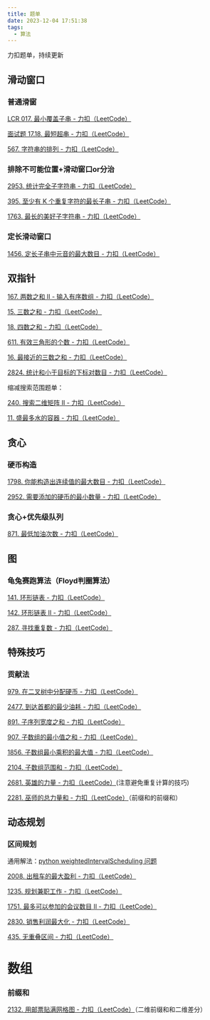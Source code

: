 ```yaml
---
title: 题单
date: 2023-12-04 17:51:38
tags:
  - 算法
---
```


力扣题单，持续更新

<!--more-->

## 滑动窗口

### 普通滑窗

[LCR 017. 最小覆盖子串 - 力扣（LeetCode）](https://leetcode.cn/problems/M1oyTv/description/)

[面试题 17.18. 最短超串 - 力扣（LeetCode）](https://leetcode.cn/problems/shortest-supersequence-lcci/description/)

[567. 字符串的排列 - 力扣（LeetCode）](https://leetcode.cn/problems/permutation-in-string/description/)



### 排除不可能位置+滑动窗口or分治

[2953. 统计完全子字符串 - 力扣（LeetCode）](https://leetcode.cn/problems/count-complete-substrings/description/)

[395. 至少有 K 个重复字符的最长子串 - 力扣（LeetCode）](https://leetcode.cn/problems/longest-substring-with-at-least-k-repeating-characters/description/)

[1763. 最长的美好子字符串 - 力扣（LeetCode）](https://leetcode.cn/problems/longest-nice-substring/description/)





### 定长滑动窗口

[1456. 定长子串中元音的最大数目 - 力扣（LeetCode）](https://leetcode.cn/problems/maximum-number-of-vowels-in-a-substring-of-given-length/description/)



## 双指针

[167. 两数之和 II - 输入有序数组 - 力扣（LeetCode）](https://leetcode.cn/problems/two-sum-ii-input-array-is-sorted/)

[15. 三数之和 - 力扣（LeetCode）](https://leetcode.cn/problems/3sum/)

[18. 四数之和 - 力扣（LeetCode）](https://leetcode.cn/problems/4sum/description/)

[611. 有效三角形的个数 - 力扣（LeetCode）](https://leetcode.cn/problems/valid-triangle-number/description/)

[16. 最接近的三数之和 - 力扣（LeetCode）](https://leetcode.cn/problems/3sum-closest/description/)

[2824. 统计和小于目标的下标对数目 - 力扣（LeetCode）](https://leetcode.cn/problems/count-pairs-whose-sum-is-less-than-target/description/)

缩减搜索范围题单：

[240. 搜索二维矩阵 II - 力扣（LeetCode）](https://leetcode.cn/problems/search-a-2d-matrix-ii/solutions/2361487/240-sou-suo-er-wei-ju-zhen-iitan-xin-qin-7mtf/)

[11. 盛最多水的容器 - 力扣（LeetCode）](https://leetcode.cn/problems/container-with-most-water/solutions/11491/container-with-most-water-shuang-zhi-zhen-fa-yi-do/)







## 贪心

### 硬币构造

[1798. 你能构造出连续值的最大数目 - 力扣（LeetCode）](https://leetcode.cn/problems/maximum-number-of-consecutive-values-you-can-make/description/)

[2952. 需要添加的硬币的最小数量 - 力扣（LeetCode）](https://leetcode.cn/problems/minimum-number-of-coins-to-be-added/description/)



### 贪心+优先级队列

[871. 最低加油次数 - 力扣（LeetCode）](https://leetcode.cn/problems/minimum-number-of-refueling-stops/description/)



## 图

### 龟兔赛跑算法（Floyd判圈算法）

[141. 环形链表 - 力扣（LeetCode）](https://leetcode.cn/problems/linked-list-cycle/)

[142. 环形链表 II - 力扣（LeetCode）](https://leetcode.cn/problems/linked-list-cycle-ii/description/)

[287. 寻找重复数 - 力扣（LeetCode）](https://leetcode.cn/problems/find-the-duplicate-number/description/)





## 特殊技巧

### 贡献法

[979. 在二叉树中分配硬币 - 力扣（LeetCode）](https://leetcode.cn/problems/distribute-coins-in-binary-tree/description/)

[2477. 到达首都的最少油耗 - 力扣（LeetCode）](https://leetcode.cn/problems/minimum-fuel-cost-to-report-to-the-capital/description)

[891. 子序列宽度之和 - 力扣（LeetCode）](https://leetcode.cn/problems/sum-of-subsequence-widths/description/)

[907. 子数组的最小值之和 - 力扣（LeetCode）](https://leetcode.cn/problems/sum-of-subarray-minimums/description/)

[1856. 子数组最小乘积的最大值 - 力扣（LeetCode）](https://leetcode.cn/problems/maximum-subarray-min-product/description/)

[2104. 子数组范围和 - 力扣（LeetCode）](https://leetcode.cn/problems/sum-of-subarray-ranges/description/)

[2681. 英雄的力量 - 力扣（LeetCode）](https://leetcode.cn/problems/power-of-heroes/description/)(注意避免重复计算的技巧)

[2281. 巫师的总力量和 - 力扣（LeetCode）](https://leetcode.cn/problems/sum-of-total-strength-of-wizards/description/)（前缀和的前缀和）



## 动态规划

### 区间规划

通用解法：[python weightedIntervalScheduling 问题](https://leetcode.cn/problems/maximize-the-profit-as-the-salesman/solutions/2398862/python-weightedintervalscheduling-wen-ti-t253/)

[2008. 出租车的最大盈利 - 力扣（LeetCode）](https://leetcode.cn/problems/maximum-earnings-from-taxi/description/?envType=daily-question&envId=2023-12-08)

[1235. 规划兼职工作 - 力扣（LeetCode）](https://leetcode.cn/problems/maximum-profit-in-job-scheduling/description/)

[1751. 最多可以参加的会议数目 II - 力扣（LeetCode）](https://leetcode.cn/problems/maximum-number-of-events-that-can-be-attended-ii/description/)

[2830. 销售利润最大化 - 力扣（LeetCode）](https://leetcode.cn/problems/maximize-the-profit-as-the-salesman/description/)

[435. 无重叠区间 - 力扣（LeetCode）](https://leetcode.cn/problems/non-overlapping-intervals/description/)





# 数组

### 前缀和

[2132. 用邮票贴满网格图 - 力扣（LeetCode）](https://leetcode.cn/problems/stamping-the-grid/description)（二维前缀和和二维差分）

